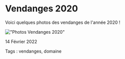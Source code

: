 # Vendanges 2020
Voici quelques photos des vendanges de l'année 2020 !

!["Photos Vendanges 2020"](https://static.wixstatic.com/media/32b942_9602939df79241dbba1fb3d739432581~mv2.jpg/v1/fill/w_670,h_494,fp_0.50_0.50,q_90/32b942_9602939df79241dbba1fb3d739432581~mv2.webp)


14 Février 2022

Tags : vendanges, domaine
